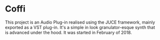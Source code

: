 # Coffi
This project is an Audio Plug-in realised using the JUCE framework, mainly exported as a VST plug-in. It's a simple in look granulator-esque synth that is advanced under the hood. It was started in February of 2018.
